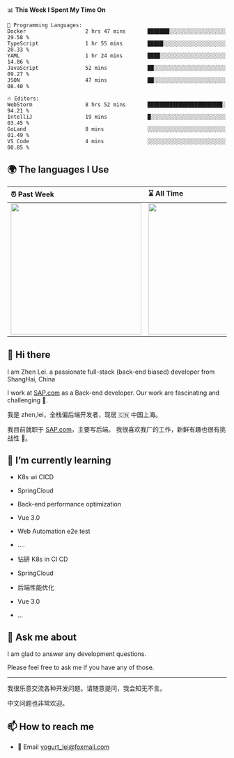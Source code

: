 <!--START_SECTION:waka-->
📊 **This Week I Spent My Time On** 

```text
💬 Programming Languages: 
Docker                   2 hrs 47 mins       ███████░░░░░░░░░░░░░░░░░░   29.58 % 
TypeScript               1 hr 55 mins        █████░░░░░░░░░░░░░░░░░░░░   20.33 % 
YAML                     1 hr 24 mins        ████░░░░░░░░░░░░░░░░░░░░░   14.86 % 
JavaScript               52 mins             ██░░░░░░░░░░░░░░░░░░░░░░░   09.27 % 
JSON                     47 mins             ██░░░░░░░░░░░░░░░░░░░░░░░   08.40 % 

🔥 Editors: 
WebStorm                 8 hrs 52 mins       ████████████████████████░   94.21 % 
IntelliJ                 19 mins             █░░░░░░░░░░░░░░░░░░░░░░░░   03.45 % 
GoLand                   8 mins              ░░░░░░░░░░░░░░░░░░░░░░░░░   01.49 % 
VS Code                  4 mins              ░░░░░░░░░░░░░░░░░░░░░░░░░   00.85 % 
```


<!--END_SECTION:waka-->


## 🌍 The languages I Use

| ⏰ Past Week                                                                                                                                                  | ⌛️ All Time                                                                                                                                                  |
| :------------------------------------------------------------------------------------------------------------------------------------------------------------ | :------------------------------------------------------------------------------------------------------------------------------------------------------------ |
| <a href="https://wakatime.com/@9a64fd4e-85ff-48a6-a0c1-e09ecd80bab9"> <img src="https://wakatime.com/share/@9a64fd4e-85ff-48a6-a0c1-e09ecd80bab9/5f97c4a7-f918-43db-bace-c48898f1cd61.svg" height="300px"></a> | <a href="https://wakatime.com/@9a64fd4e-85ff-48a6-a0c1-e09ecd80bab9"><img src="https://wakatime.com/share/@9a64fd4e-85ff-48a6-a0c1-e09ecd80bab9/455e730b-0452-4b83-9bc2-fb46e42553a7.svg" height="300px"></a> |

## 👋 Hi there

I am Zhen Lei. a passionate full-stack (back-end biased) developer from ShangHai, China

I work at [SAP.com](https://www.sap.com) as a Back-end developer.
Our work are fascinating and challenging 💪.

我是 zhen,lei，全栈偏后端开发者，现居 🇨🇳 中国上海。

我目前就职于 [SAP.com](https://www.sap.cn)，主要写后端。
我很喜欢我厂的工作，新鲜有趣也很有挑战性 💪。

## 🌱 I’m currently learning

- K8s wi CICD
- SpringCloud
- Back-end performance optimization
- Vue 3.0
- Web Automation e2e test
- ....

- 钻研 K8s in CI CD
- SpringCloud
- 后端性能优化
- Vue 3.0
- ...

## 💬 Ask me about

I am glad to answer any development questions.

Please feel free to ask me if you have any of those.

---

我很乐意交流各种开发问题。请随意提问，我会知无不言。

中文问题也非常欢迎。

## 📫 How to reach me

- 📧 Email [yogurt_lei@foxmail.com](mailto:yogurt_lei@foxmail.com)
